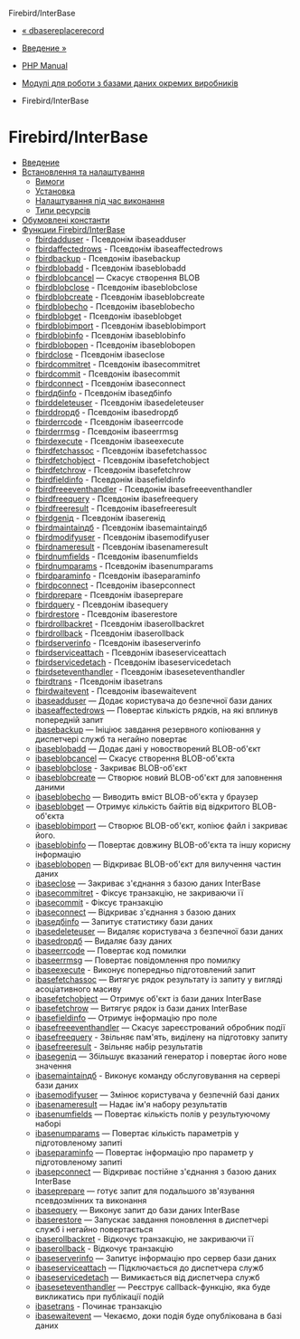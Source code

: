 Firebird/InterBase

-   [« dbasereplacerecord](function.dbase-replace-record.html)
    
-   [Введение »](intro.ibase.html)
    
-   [PHP Manual](index.html)
    
-   [Модулі для роботи з базами даних окремих виробників](refs.database.vendors.html)
    
-   Firebird/InterBase
    

# Firebird/InterBase

-   [Введение](intro.ibase.html)
-   [Встановлення та налаштування](ibase.setup.html)
    -   [Вимоги](ibase.requirements.html)
    -   [Установка](ibase.installation.html)
    -   [Налаштування під час виконання](ibase.configuration.html)
    -   [Типи ресурсів](ibase.resources.html)
-   [Обумовлені константи](ibase.constants.html)
-   [Функции Firebird/InterBase](ref.ibase.html)
    -   [fbirdadduser](function.fbird-add-user.html) - Псевдонім ibaseadduser
    -   [fbirdaffectedrows](function.fbird-affected-rows.html) - Псевдонім ibaseaffectedrows
    -   [fbirdbackup](function.fbird-backup.html) - Псевдонім ibasebackup
    -   [fbirdblobadd](function.fbird-blob-add.html) - Псевдонім ibaseblobadd
    -   [fbirdblobcancel](function.fbird-blob-cancel.html) — Скасує створення BLOB
    -   [fbirdblobclose](function.fbird-blob-close.html) - Псевдонім ibaseblobclose
    -   [fbirdblobcreate](function.fbird-blob-create.html) - Псевдонім ibaseblobcreate
    -   [fbirdblobecho](function.fbird-blob-echo.html) - Псевдонім ibaseblobecho
    -   [fbirdblobget](function.fbird-blob-get.html) - Псевдонім ibaseblobget
    -   [fbirdblobimport](function.fbird-blob-import.html) - Псевдонім ibaseblobimport
    -   [fbirdblobinfo](function.fbird-blob-info.html) - Псевдонім ibaseblobinfo
    -   [fbirdblobopen](function.fbird-blob-open.html) - Псевдонім ibaseblobopen
    -   [fbirdclose](function.fbird-close.html) - Псевдонім ibaseclose
    -   [fbirdcommitret](function.fbird-commit-ret.html) - Псевдонім ibasecommitret
    -   [fbirdcommit](function.fbird-commit.html) - Псевдонім ibasecommit
    -   [fbirdconnect](function.fbird-connect.html) - Псевдонім ibaseconnect
    -   [fbirdдбinfo](function.fbird-db-info.html) - Псевдонім ibaseдбinfo
    -   [fbirddeleteuser](function.fbird-delete-user.html) - Псевдонім ibasedeleteuser
    -   [fbirddropдб](function.fbird-drop-db.html) - Псевдонім ibasedropдб
    -   [fbirderrcode](function.fbird-errcode.html) - Псевдонім ibaseerrcode
    -   [fbirderrmsg](function.fbird-errmsg.html) - Псевдонім ibaseerrmsg
    -   [fbirdexecute](function.fbird-execute.html) - Псевдонім ibaseexecute
    -   [fbirdfetchassoc](function.fbird-fetch-assoc.html) - Псевдонім ibasefetchassoc
    -   [fbirdfetchobject](function.fbird-fetch-object.html) - Псевдонім ibasefetchobject
    -   [fbirdfetchrow](function.fbird-fetch-row.html) - Псевдонім ibasefetchrow
    -   [fbirdfieldinfo](function.fbird-field-info.html) - Псевдонім ibasefieldinfo
    -   [fbirdfreeeventhandler](function.fbird-free-event-handler.html) - Псевдонім ibasefreeeventhandler
    -   [fbirdfreequery](function.fbird-free-query.html) - Псевдонім ibasefreequery
    -   [fbirdfreeresult](function.fbird-free-result.html) - Псевдонім ibasefreeresult
    -   [fbirdgenід](function.fbird-gen-id.html) - Псевдонім ibaseгенід
    -   [fbirdmaintainдб](function.fbird-maintain-db.html) - Псевдонім ibasemaintainдб
    -   [fbirdmodifyuser](function.fbird-modify-user.html) - Псевдонім ibasemodifyuser
    -   [fbirdnameresult](function.fbird-name-result.html) - Псевдонім ibasenameresult
    -   [fbirdnumfields](function.fbird-num-fields.html) - Псевдонім ibasenumfields
    -   [fbirdnumparams](function.fbird-num-params.html) - Псевдонім ibasenumparams
    -   [fbirdparaminfo](function.fbird-param-info.html) - Псевдонім ibaseparaminfo
    -   [fbirdpconnect](function.fbird-pconnect.html) - Псевдонім ibasepconnect
    -   [fbirdprepare](function.fbird-prepare.html) - Псевдонім ibaseprepare
    -   [fbirdquery](function.fbird-query.html) - Псевдонім ibasequery
    -   [fbirdrestore](function.fbird-restore.html) - Псевдонім ibaserestore
    -   [fbirdrollbackret](function.fbird-rollback-ret.html) - Псевдонім ibaserollbackret
    -   [fbirdrollback](function.fbird-rollback.html) - Псевдонім ibaserollback
    -   [fbirdserverinfo](function.fbird-server-info.html) - Псевдонім ibaseserverinfo
    -   [fbirdserviceattach](function.fbird-service-attach.html) - Псевдонім ibaseserviceattach
    -   [fbirdservicedetach](function.fbird-service-detach.html) - Псевдонім ibaseservicedetach
    -   [fbirdseteventhandler](function.fbird-set-event-handler.html) - Псевдонім ibaseseteventhandler
    -   [fbirdtrans](function.fbird-trans.html) - Псевдонім ibasetrans
    -   [fbirdwaitevent](function.fbird-wait-event.html) - Псевдонім ibasewaitevent
    -   [ibaseadduser](function.ibase-add-user.html) — Додає користувача до безпечної бази даних
    -   [ibaseaffectedrows](function.ibase-affected-rows.html) — Повертає кількість рядків, на які вплинув попередній запит
    -   [ibasebackup](function.ibase-backup.html) — Ініціює завдання резервного копіювання у диспетчері служб та негайно повертає
    -   [ibaseblobadd](function.ibase-blob-add.html) — Додає дані у новостворений BLOB-об'єкт
    -   [ibaseblobcancel](function.ibase-blob-cancel.html) — Скасує створення BLOB-об'єкта
    -   [ibaseblobclose](function.ibase-blob-close.html) - Закриває BLOB-об'єкт
    -   [ibaseblobcreate](function.ibase-blob-create.html) — Створює новий BLOB-об'єкт для заповнення даними
    -   [ibaseblobecho](function.ibase-blob-echo.html) — Виводить вміст BLOB-об'єкта у браузер
    -   [ibaseblobget](function.ibase-blob-get.html) — Отримує кількість байтів від відкритого BLOB-об'єкта
    -   [ibaseblobimport](function.ibase-blob-import.html) — Створює BLOB-об'єкт, копіює файл і закриває його.
    -   [ibaseblobinfo](function.ibase-blob-info.html) — Повертає довжину BLOB-об'єкта та іншу корисну інформацію
    -   [ibaseblobopen](function.ibase-blob-open.html) — Відкриває BLOB-об'єкт для вилучення частин даних
    -   [ibaseclose](function.ibase-close.html) — Закриває з'єднання з базою даних InterBase
    -   [ibasecommitret](function.ibase-commit-ret.html) - Фіксує транзакцію, не закриваючи її
    -   [ibasecommit](function.ibase-commit.html) - Фіксує транзакцію
    -   [ibaseconnect](function.ibase-connect.html) — Відкриває з'єднання з базою даних
    -   [ibaseдбinfo](function.ibase-db-info.html) — Запитує статистику бази даних
    -   [ibasedeleteuser](function.ibase-delete-user.html) — Видаляє користувача з безпечної бази даних
    -   [ibasedropдб](function.ibase-drop-db.html) — Видаляє базу даних
    -   [ibaseerrcode](function.ibase-errcode.html) — Повертає код помилки
    -   [ibaseerrmsg](function.ibase-errmsg.html) — Повертає повідомлення про помилку
    -   [ibaseexecute](function.ibase-execute.html) - Виконує попередньо підготовлений запит
    -   [ibasefetchassoc](function.ibase-fetch-assoc.html) — Витягує рядок результату із запиту у вигляді асоціативного масиву
    -   [ibasefetchobject](function.ibase-fetch-object.html) — Отримує об'єкт із бази даних InterBase
    -   [ibasefetchrow](function.ibase-fetch-row.html) — Витягує рядок із бази даних InterBase
    -   [ibasefieldinfo](function.ibase-field-info.html) — Отримує інформацію про поле
    -   [ibasefreeeventhandler](function.ibase-free-event-handler.html) — Скасує зареєстрований обробник події
    -   [ibasefreequery](function.ibase-free-query.html) - Звільняє пам'ять, виділену на підготовку запиту
    -   [ibasefreeresult](function.ibase-free-result.html) - Звільняє набір результатів
    -   [ibasegenід](function.ibase-gen-id.html) — Збільшує вказаний генератор і повертає його нове значення
    -   [ibasemaintainдб](function.ibase-maintain-db.html) - Виконує команду обслуговування на сервері бази даних
    -   [ibasemodifyuser](function.ibase-modify-user.html) — Змінює користувача у безпечній базі даних
    -   [ibasenameresult](function.ibase-name-result.html) — Надає ім'я набору результатів
    -   [ibasenumfields](function.ibase-num-fields.html) — Повертає кількість полів у результуючому наборі
    -   [ibasenumparams](function.ibase-num-params.html) — Повертає кількість параметрів у підготовленому запиті
    -   [ibaseparaminfo](function.ibase-param-info.html) — Повертає інформацію про параметр у підготовленому запиті
    -   [ibasepconnect](function.ibase-pconnect.html) — Відкриває постійне з'єднання з базою даних InterBase
    -   [ibaseprepare](function.ibase-prepare.html) — готує запит для подальшого зв'язування псевдозмінних та виконання
    -   [ibasequery](function.ibase-query.html) — Виконує запит до бази даних InterBase
    -   [ibaserestore](function.ibase-restore.html) — Запускає завдання поновлення в диспетчері служб і негайно повертається
    -   [ibaserollbackret](function.ibase-rollback-ret.html) - Відкочує транзакцію, не закриваючи її
    -   [ibaserollback](function.ibase-rollback.html) - Відкочує транзакцію
    -   [ibaseserverinfo](function.ibase-server-info.html) — Запитує інформацію про сервер бази даних
    -   [ibaseserviceattach](function.ibase-service-attach.html) — Підключається до диспетчера служб
    -   [ibaseservicedetach](function.ibase-service-detach.html) — Вимикається від диспетчера служб
    -   [ibaseseteventhandler](function.ibase-set-event-handler.html) — Реєструє callback-функцію, яка буде викликатись при публікації подій
    -   [ibasetrans](function.ibase-trans.html) - Починає транзакцію
    -   [ibasewaitevent](function.ibase-wait-event.html) — Чекаємо, доки подія буде опублікована в базі даних